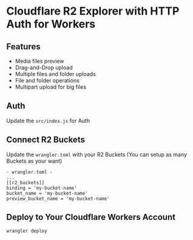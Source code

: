 # Cloudflare R2 Explorer with HTTP Auth for Workers

## Features

- Media files preview
- Drag-and-Drop upload
- Multiple files and folder uploads
- File and folder operations
- Multipart upload for big files

## Auth
Update the `src/index.js` for Auth

## Connect R2 Buckets

Update the `wrangler.toml` with your R2 Buckets (You can setup as many Buckets as your want)

```
- wrangler.toml -
...
[[r2_buckets]]
binding = 'my-bucket-name'
bucket_name = 'my-bucket-name'
preview_bucket_name = 'my-bucket-name'
```

## Deploy to Your Cloudflare Workers Account

```bash
wrangler deploy
```